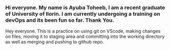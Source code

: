 ### Hi everyone. My name is Ayuba Toheeb, I am a recent graduate of University of Ilorin. I am currently undergoing a training on devOps and its been fun so far. Thank You.

Hey everyone. This is a practice on using git on VScode, making changes on files, moving it to staging area and committing into the working directory as well as merging and pushing to github repo.